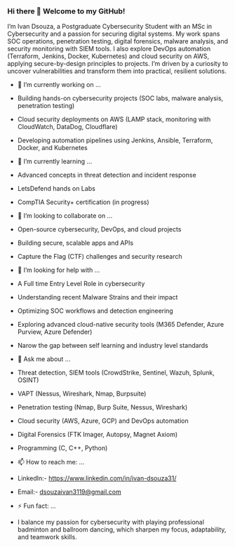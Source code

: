 ### Hi there 👋 Welcome to my GitHub!

I’m Ivan Dsouza, a Postgraduate Cybersecurity Student with an MSc in Cybersecurity and a passion for securing digital systems. My work spans SOC operations, penetration testing, digital forensics, malware analysis, and security monitoring with SIEM tools. I also explore DevOps automation (Terraform, Jenkins, Docker, Kubernetes) and cloud security on AWS, applying secure-by-design principles to projects. I’m driven by a curiosity to uncover vulnerabilities and transform them into practical, resilient solutions.


- 🔭 I’m currently working on ...
- Building hands-on cybersecurity projects (SOC labs, malware analysis, penetration testing)
- Cloud security deployments on AWS (LAMP stack, monitoring with CloudWatch, DataDog, Cloudflare)
-  Developing automation pipelines using Jenkins, Ansible, Terraform, Docker, and Kubernetes
  
  
- 🌱 I’m currently learning ...
- Advanced concepts in threat detection and incident response
- LetsDefend hands on Labs
- CompTIA Security+ certification (in progress)
  
  
- 👯 I’m looking to collaborate on ...
- Open-source cybersecurity, DevOps, and cloud projects
- Building secure, scalable apps and APIs
- Capture the Flag (CTF) challenges and security research
  
  
- 🤔 I’m looking for help with ...
- A Full time Entry Level Role in cybersecurity
- Understanding recent Malware Strains and their impact
- Optimizing SOC workflows and detection engineering
- Exploring advanced cloud-native security tools (M365 Defender, Azure Purview, Azure Defender)
- Narow the gap between self learning and industry level standards
  
  
- 💬 Ask me about ...
- Threat detection, SIEM tools (CrowdStrike, Sentinel, Wazuh, Splunk, OSINT)
- VAPT (Nessus, Wireshark, Nmap, Burpsuite)
- Penetration testing (Nmap, Burp Suite, Nessus, Wireshark)
- Cloud security (AWS, Azure, GCP) and DevOps automation
- Digital Forensics (FTK Imager, Autopsy, Magnet Axiom)
- Programming (C, C++, Python)
  
  
- 📫 How to reach me: ...
- LinkedIn:- https://www.linkedin.com/in/ivan-dsouza31/
- Email:- dsouzaivan3119@gmail.com
  
  
- ⚡ Fun fact: ...
- I balance my passion for cybersecurity with playing professional badminton and ballroom dancing, which sharpen my focus, adaptability, and teamwork skills.


